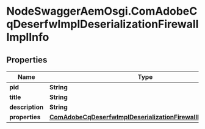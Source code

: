 # NodeSwaggerAemOsgi.ComAdobeCqDeserfwImplDeserializationFirewallImplInfo

## Properties
Name | Type | Description | Notes
------------ | ------------- | ------------- | -------------
**pid** | **String** |  | [optional] 
**title** | **String** |  | [optional] 
**description** | **String** |  | [optional] 
**properties** | [**ComAdobeCqDeserfwImplDeserializationFirewallImplProperties**](ComAdobeCqDeserfwImplDeserializationFirewallImplProperties.md) |  | [optional] 


